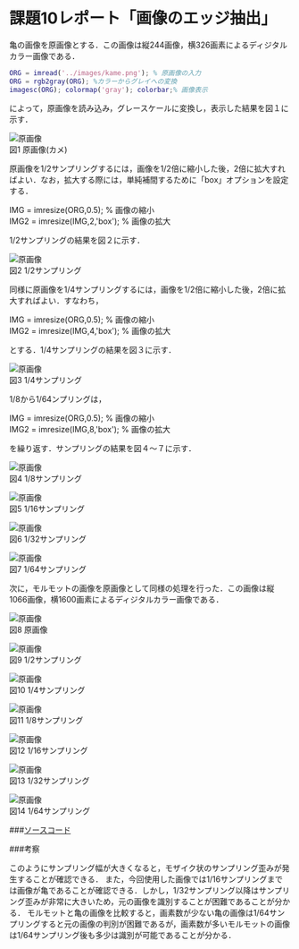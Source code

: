 # 課題10レポート「画像のエッジ抽出」

亀の画像を原画像とする．この画像は縦244画像，横326画素によるディジタルカラー画像である．
```matlab
ORG = imread('../images/kame.png'); % 原画像の入力
ORG = rgb2gray(ORG); %カラーからグレイへの変換
imagesc(ORG); colormap('gray'); colorbar;% 画像表示
```
によって，原画像を読み込み，グレースケールに変換し，表示した結果を図１に示す．

![原画像](https://github.com/suke123/matlab_image_processing/blob/master/%E8%AA%B2%E9%A1%8C10/images/kame0.png)  
図1 原画像(カメ)

原画像を1/2サンプリングするには，画像を1/2倍に縮小した後，2倍に拡大すればよい．なお，拡大する際には，単純補間するために「box」オプションを設定する．

IMG = imresize(ORG,0.5); % 画像の縮小  
IMG2 = imresize(IMG,2,'box'); % 画像の拡大

1/2サンプリングの結果を図２に示す．

![原画像](https://github.com/suke123/matlab_image_processing/blob/master/%E8%AA%B2%E9%A1%8C1/images/kame1-2.png)  
図2 1/2サンプリング

同様に原画像を1/4サンプリングするには，画像を1/2倍に縮小した後，2倍に拡大すればよい．すなわち，

IMG = imresize(ORG,0.5); % 画像の縮小  
IMG2 = imresize(IMG,4,'box'); % 画像の拡大

とする．1/4サンプリングの結果を図３に示す．

![原画像](https://github.com/suke123/matlab_image_processing/blob/master/%E8%AA%B2%E9%A1%8C1/images/kame1-4.png)  
図3 1/4サンプリング

1/8から1/64ンプリングは，

IMG = imresize(ORG,0.5); % 画像の縮小  
IMG2 = imresize(IMG,8,'box'); % 画像の拡大

を繰り返す．サンプリングの結果を図４～７に示す．

![原画像](https://github.com/suke123/matlab_image_processing/blob/master/%E8%AA%B2%E9%A1%8C1/images/kame1-8.png)  
図4 1/8サンプリング

![原画像](https://github.com/suke123/matlab_image_processing/blob/master/%E8%AA%B2%E9%A1%8C1/images/kame1-16.png)  
図5 1/16サンプリング

![原画像](https://github.com/suke123/matlab_image_processing/blob/master/%E8%AA%B2%E9%A1%8C1/images/kame1-32.png)  
図6 1/32サンプリング

![原画像](https://github.com/suke123/matlab_image_processing/blob/master/%E8%AA%B2%E9%A1%8C1/images/kame1-64.png)  
図7 1/64サンプリング

次に，モルモットの画像を原画像として同様の処理を行った．この画像は縦1066画像，横1600画素によるディジタルカラー画像である．

![原画像](https://github.com/suke123/matlab_image_processing/blob/master/%E8%AA%B2%E9%A1%8C1/images/molmot0.png)  
図8 原画像

![原画像](https://github.com/suke123/matlab_image_processing/blob/master/%E8%AA%B2%E9%A1%8C1/images/molmot1.png)  
図9 1/2サンプリング

![原画像](https://github.com/suke123/matlab_image_processing/blob/master/%E8%AA%B2%E9%A1%8C1/images/molmot2.png)  
図10 1/4サンプリング

![原画像](https://github.com/suke123/matlab_image_processing/blob/master/%E8%AA%B2%E9%A1%8C1/images/molmot3.png)  
図11 1/8サンプリング

![原画像](https://github.com/suke123/matlab_image_processing/blob/master/%E8%AA%B2%E9%A1%8C1/images/molmot4.png)  
図12 1/16サンプリング

![原画像](https://github.com/suke123/matlab_image_processing/blob/master/%E8%AA%B2%E9%A1%8C1/images/molmot5.png)  
図13 1/32サンプリング

![原画像](https://github.com/suke123/matlab_image_processing/blob/master/%E8%AA%B2%E9%A1%8C1/images/molmot6.png)  
図14 1/64サンプリング

###[ソースコード](https://github.com/suke123/matlab_image_processing/blob/master/%E8%AA%B2%E9%A1%8C1/kadai1.m)

###考察

このようにサンプリング幅が大きくなると，モザイク状のサンプリング歪みが発生することが確認できる．
また，今回使用した画像では1/16サンプリングまでは画像が亀であることが確認できる．しかし，1/32サンプリング以降はサンプリング歪みが非常に大きいため，元の画像を識別することが困難であることが分かる．
モルモットと亀の画像を比較すると，画素数が少ない亀の画像は1/64サンプリングすると元の画像の判別が困難であるが，画素数が多いモルモットの画像は1/64サンプリング後も多少は識別が可能であることが分かる．
